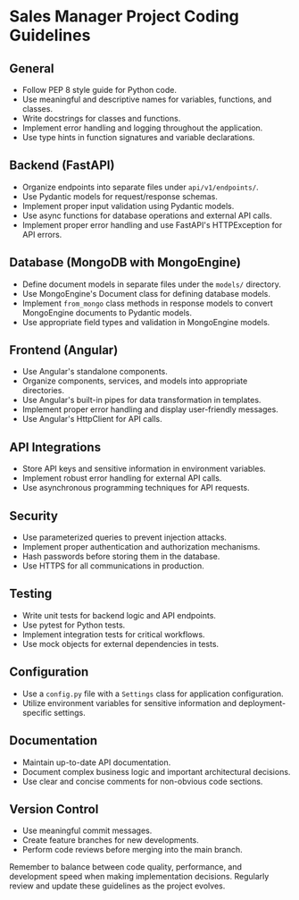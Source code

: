 # Sales Manager Project Coding Guidelines

## General
- Follow PEP 8 style guide for Python code.
- Use meaningful and descriptive names for variables, functions, and classes.
- Write docstrings for classes and functions.
- Implement error handling and logging throughout the application.
- Use type hints in function signatures and variable declarations.

## Backend (FastAPI)
- Organize endpoints into separate files under `api/v1/endpoints/`.
- Use Pydantic models for request/response schemas.
- Implement proper input validation using Pydantic models.
- Use async functions for database operations and external API calls.
- Implement proper error handling and use FastAPI's HTTPException for API errors.

## Database (MongoDB with MongoEngine)
- Define document models in separate files under the `models/` directory.
- Use MongoEngine's Document class for defining database models.
- Implement `from_mongo` class methods in response models to convert MongoEngine documents to Pydantic models.
- Use appropriate field types and validation in MongoEngine models.

## Frontend (Angular)
- Use Angular's standalone components.
- Organize components, services, and models into appropriate directories.
- Use Angular's built-in pipes for data transformation in templates.
- Implement proper error handling and display user-friendly messages.
- Use Angular's HttpClient for API calls.

## API Integrations
- Store API keys and sensitive information in environment variables.
- Implement robust error handling for external API calls.
- Use asynchronous programming techniques for API requests.

## Security
- Use parameterized queries to prevent injection attacks.
- Implement proper authentication and authorization mechanisms.
- Hash passwords before storing them in the database.
- Use HTTPS for all communications in production.

## Testing
- Write unit tests for backend logic and API endpoints.
- Use pytest for Python tests.
- Implement integration tests for critical workflows.
- Use mock objects for external dependencies in tests.

## Configuration
- Use a `config.py` file with a `Settings` class for application configuration.
- Utilize environment variables for sensitive information and deployment-specific settings.

## Documentation
- Maintain up-to-date API documentation.
- Document complex business logic and important architectural decisions.
- Use clear and concise comments for non-obvious code sections.

## Version Control
- Use meaningful commit messages.
- Create feature branches for new developments.
- Perform code reviews before merging into the main branch.

Remember to balance between code quality, performance, and development speed when making implementation decisions. Regularly review and update these guidelines as the project evolves.
